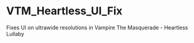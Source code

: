 # VTM_Heartless_UI_Fix
 Fixes UI on ultrawide resolutions in Vampire The Masquerade - Heartless Lullaby
